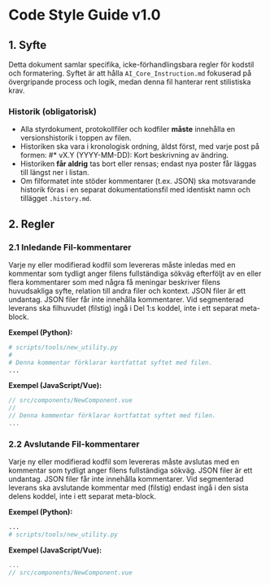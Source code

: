 # Code Style Guide v1.0

## 1. Syfte

Detta dokument samlar specifika, icke-förhandlingsbara regler för kodstil och formatering. Syftet är att hålla `AI_Core_Instruction.md` fokuserad på övergripande process och logik, medan denna fil hanterar rent stilistiska krav.

### Historik (obligatorisk)
- Alla styrdokument, protokollfiler och kodfiler **måste** innehålla en versionshistorik i toppen av filen.
- Historiken ska vara i kronologisk ordning, äldst först, med varje post på formen: #\* vX.Y (YYYY-MM-DD): Kort beskrivning av ändring.
- Historiken **får aldrig** tas bort eller rensas; endast nya poster får läggas till längst ner i listan.
- Om filformatet inte stöder kommentarer (t.ex. JSON) ska motsvarande historik föras i en separat dokumentationsfil med identiskt namn och tillägget `.history.md`.

## 2. Regler
### 2.1 Inledande Fil-kommentarer
Varje ny eller modifierad kodfil som levereras måste inledas med en kommentar som tydligt anger filens fullständiga sökväg efterföljt av en eller flera kommentarer som med några få meningar beskriver filens huvudsakliga syfte, relation till andra filer och kontext. JSON filer är ett undantag. JSON filer får inte innehålla kommentarer.
Vid segmenterad leverans ska filhuvudet (filstig) ingå i Del 1:s koddel, inte i ett separat meta-block.

**Exempel (Python):**
```python
# scripts/tools/new_utility.py
#
# Denna kommentar förklarar kortfattat syftet med filen.
...
```

**Exempel (JavaScript/Vue):**
```javascript
// src/components/NewComponent.vue
//
// Denna kommentar förklarar kortfattat syftet med filen.
...
```

### 2.2 Avslutande Fil-kommentarer
Varje ny eller modifierad kodfil som levereras måste avslutas med en kommentar som tydligt anger filens fullständiga sökväg. JSON filer är ett undantag. JSON filer får inte innehålla kommentarer.
Vid segmenterad leverans ska avslutande kommentar med (filstig) endast ingå i den sista delens koddel, inte i ett separat meta-block.

**Exempel (Python):**
```python
...
# scripts/tools/new_utility.py
```

**Exempel (JavaScript/Vue):**
```javascript
...
// src/components/NewComponent.vue
```
